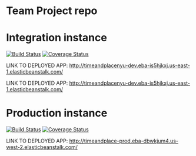 # Team Project repo
# Integration instance
[![Build Status](https://app.travis-ci.com/gcivil-nyu-org/INET-Team-1-F2022.svg?branch=develop)](https://app.travis-ci.com/gcivil-nyu-org/INET-Team-1-F2022)
[![Coverage Status](https://coveralls.io/repos/github/gcivil-nyu-org/INET-Team-1-F2022/badge.svg?branch=develop&kill_cache=1)](https://coveralls.io/github/gcivil-nyu-org/INET-Team-1-F2022?branch=develop)

LINK TO DEPLOYED APP: http://timeandplacenyu-dev.eba-is5hjkxj.us-east-1.elasticbeanstalk.com/


LINK TO DEPLOYED APP: http://timeandplacenyu-dev.eba-is5hjkxj.us-east-1.elasticbeanstalk.com/

# Production instance
[![Build Status](https://app.travis-ci.com/gcivil-nyu-org/INET-Team-1-F2022.svg?branch=main)](https://app.travis-ci.com/gcivil-nyu-org/INET-Team-1-F2022)
[![Coverage Status](https://coveralls.io/repos/github/gcivil-nyu-org/INET-Team-1-F2022/badge.svg?branch=main)](https://coveralls.io/github/gcivil-nyu-org/INET-Team-1-F2022?branch=main)


LINK TO DEPLOYED APP: http://timeandplace-prod.eba-dbwkjum4.us-west-2.elasticbeanstalk.com/


